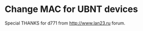 
Change MAC for UBNT devices
===========================

Special THANKS for d771 from http://www.lan23.ru forum.

